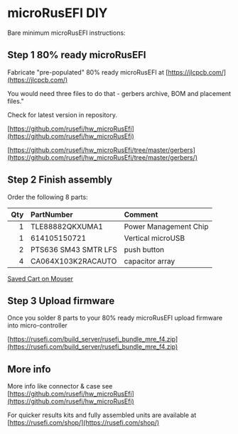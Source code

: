 # microRusEFI DIY

Bare minimum microRusEFI instructions:

## Step 1 80% ready microRusEFI

Fabricate "pre-populated" 80% ready microRusEFI at [https://jlcpcb.com/](https://jlcpcb.com/)

You would need three files to do that - gerbers archive, BOM and placement files."

Check for latest version in repository.

[https://github.com/rusefi/hw_microRusEfi](https://github.com/rusefi/hw_microRusEfi)

[https://github.com/rusefi/hw_microRusEfi/tree/master/gerbers](https://github.com/rusefi/hw_microRusEfi/tree/master/gerbers/)

## Step 2 Finish assembly

Order the following 8 parts:

| Qty | PartNumber | Comment   |
| ----------:|:--------  |:---------------------------------------------------- |
| 1  | TLE88882QKXUMA1     | Power Management Chip  |
| 1  | 614105150721     | Vertical microUSB  |
| 2  |   PTS636 SM43 SMTR LFS   | push button  |
| 4  | CA064X103K2RACAUTO     | capacitor array  |

[Saved Cart on Mouser](https://www.mouser.com/ProjectManager/ProjectDetail.aspx?AccessID=dacd727e05)

## Step 3 Upload firmware

Once you solder 8 parts to your 80% ready microRusEFI upload firmware into micro-controller

[https://rusefi.com/build_server/rusefi_bundle_mre_f4.zip](https://rusefi.com/build_server/rusefi_bundle_mre_f4.zip)

## More info

More info like connector & case see [https://github.com/rusefi/hw_microRusEfi](https://github.com/rusefi/hw_microRusEfi)

For quicker results kits and fully assembled units are available at [https://rusefi.com/shop/](https://rusefi.com/shop/)
